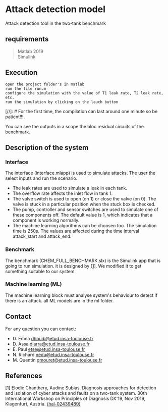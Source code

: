 # Attack detection model
Attack detection tool in the two-tank benchmark
## requirements
> Matlab 2019<br>
> Simulink

## Execution
```
open the project folder's in matlab
run the file run.m
configure the simulation with the value of T1 leak rate, T2 leak rate, etc.
run the simulation by clicking on the lauch button 
```
[//]: # For the first time, the compilation can last around one minute so be patient!!!.

You can see the outputs in a scope the bloc residual circuits of the benchmark.

## Description of the system
### Interface
The interface (interface.mlapp) is used to simulate attacks. The user the select inputs and run the scenario.
- The leak rates are used to simulate a leak in each tank.
- The overflow rate affects the inlet flow in tank 1.
- The valve switch is used to open (on 1) or close the valve (on 0). The valve is stuck in a particular position when the stuck box is checked. 
- The pump, controller and sensor switches are used to simulate one of these components off. The default value is 1, which indicates that a component is working normally.
- The machine learning algorithms can be choosen too.
The simulation time is 250s. The values are affected during the time interval attack_start and attack_end.
### Benchmark
The benchmark (CHEM_FULL_BENCHMARK.slx) is the Simulink app that is going to run simulation. it is designed by [[1]](#1). We modified it to get something suitable to our system.
### Machine learning (ML)
The machine learning block must analyse system's behaviour to detect if there is an attack. all ML models are in the ml folder.

## Contact 
For any question you can contact:
* D. Emna [dhouib@etud.insa-toulouse.fr](mailto:dhouib@etud.insa-toulouse.fr)
* D. Assa [diarra@etud.insa-toulouse.fr](mailto:diarra@etud.insa-toulouse.fr)
* E. Paul [etse@etud.insa-toulouse.fr](mailto:etse@etud.insa-toulouse.fr)
* N. Richard [nedu@etud.insa-toulouse.fr](mailto:nedu@etud.insa-toulouse.fr)
* M. Quentin [qmouret@etud.insa-toulouse.fr](mailto:qmouret@etud.insa-toulouse.fr)

## References
<a id="1">[1]</a> 
Elodie Chanthery, Audine Subias. 
Diagnosis approaches for detection and isolation of cyber attacks and faults on a two-tank system. 30th International Workshop on Principles of Diagnosis DX'19, Nov 2019, Klagenfurt, Austria.
[⟨hal-02439489⟩](https://hal.laas.fr/hal-02439489)
